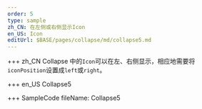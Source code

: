 ```yaml
---
order: 5
type: sample
zh_CN: 在左侧或右侧显示Icon
en_US: Icon
editUrl: $BASE/pages/collapse/md/collapse5.md
---
```


+++ zh_CN
Collapse 中的<Code>Icon</Code>可以在左、右侧显示，相应地需要将<Code>iconPosition</Code>设置成<Code>left</Code>或<Code>right</Code>。

+++ en_US
Collapse5

+++ SampleCode
fileName: Collapse5
